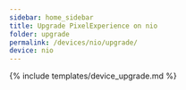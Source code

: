 ```yaml
---
sidebar: home_sidebar
title: Upgrade PixelExperience on nio
folder: upgrade
permalink: /devices/nio/upgrade/
device: nio
---
```

{% include templates/device_upgrade.md %}
